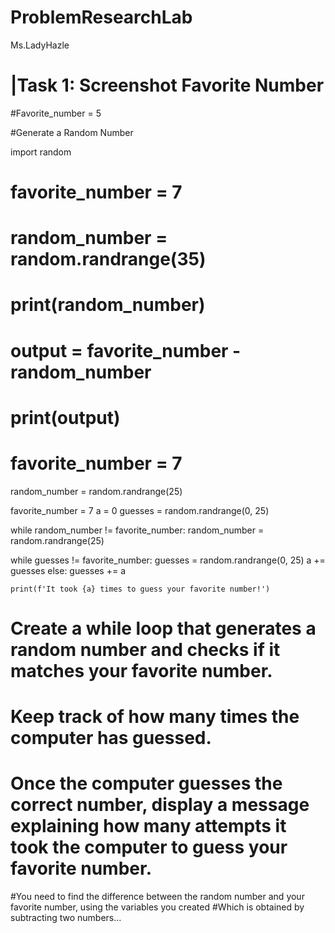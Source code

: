 # ProblemResearchLab
Ms.LadyHazle
# |Task 1: Screenshot Favorite Number

#Favorite_number = 5

#Generate a Random Number

import random


# favorite_number = 7
# random_number = random.randrange(35)

# print(random_number)

# output = favorite_number - random_number
# print(output)

# favorite_number = 7
random_number = random.randrange(25)


favorite_number = 7
a = 0
guesses = random.randrange(0, 25)

while random_number != favorite_number:
    random_number = random.randrange(25)

while guesses != favorite_number:
    guesses = random.randrange(0, 25)
    a += guesses
else:
    guesses += a

    print(f'It took {a} times to guess your favorite number!')

  

       

# Create a while loop that generates a random number and checks if it matches your favorite number.
# Keep track of how many times the computer has guessed.
# Once the computer guesses the correct number, display a message explaining how many attempts it took the computer to guess your favorite number.


#You need to find the difference between the random number and your favorite number, using the variables you created
#Which is obtained by subtracting two numbers...
